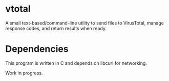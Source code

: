 # vtotal
A small text-based/command-line utility to send files to VirusTotal, manage response codes, and return results when ready. 

# Dependencies
This program is written in C and depends on libcurl for networking.

Work in progress.
